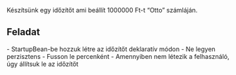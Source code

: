 Készítsünk egy időzítőt ami beállít 1000000 Ft-t “Otto” számláján.

<h2>Feladat</h2>
- StartupBean-be hozzuk létre az időzítőt deklaratív módon
- Ne legyen perzisztens
- Fusson le percenként
- Amennyiben nem létezik a felhasználó, úgy állítsuk le az időzítőt

